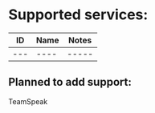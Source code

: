 
# Supported services:
| ID  | Name | Notes |
|-----|------|-------|
| --- | ---- | ----- |

## Planned to add support:
TeamSpeak
